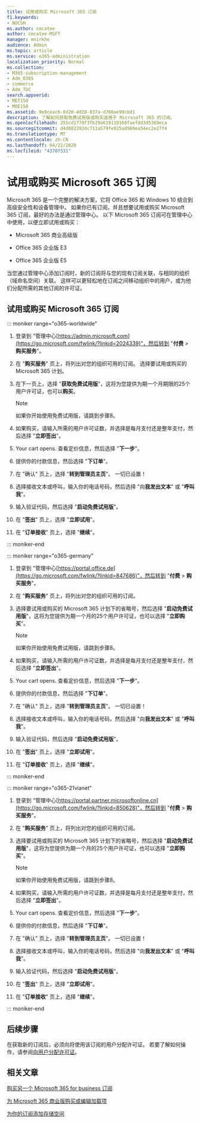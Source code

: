 ```yaml
---
title: 试用或购买 Microsoft 365 订阅
f1.keywords:
- NOCSH
ms.author: cmcatee
author: cmcatee-MSFT
manager: mnirkhe
audience: Admin
ms.topic: article
ms.service: o365-administration
localization_priority: Normal
ms.collection:
- M365-subscription-management
- Adm_O365
- commerce
- Adm_TOC
search.appverid:
- MET150
- MOE150
ms.assetid: 9e8ceac6-8d20-4d28-837a-d766ae99cbd1
description: 了解如何获取免费试用版或购买适用于 Microsoft 365 的订阅。
ms.openlocfilehash: 255cd1779f3fb29a619110160faefdd3d5369eca
ms.sourcegitcommit: d4d082292dc711a579fe925ad989ea54ec2e27f4
ms.translationtype: MT
ms.contentlocale: zh-CN
ms.lasthandoff: 04/22/2020
ms.locfileid: "43707531"
---
```

# <a name="try-or-buy-a-microsoft-365-subscription"></a>试用或购买 Microsoft 365 订阅

Microsoft 365 是一个完整的解决方案，它将 Office 365 和 Windows 10 结合到高级安全性和设备管理中。 如果你已有订阅，并且想要试用或购买 Microsoft 365 订阅，最好的办法是通过管理中心。 以下 Microsoft 365 订阅可在管理中心中使用，以便立即试用或购买：
  
- Microsoft 365 商业高级版

- Office 365 企业版 E3

- Office 365 企业版 E5

当您通过管理中心添加订阅时，新的订阅将与您的现有订阅关联，与相同的组织（域命名空间）关联。 这样可以更轻松地在订阅之间移动组织中的用户，或为他们分配所需的其他订阅的许可证。
  
## <a name="try-or-buy-a-microsoft-365-subscription"></a>试用或购买 Microsoft 365 订阅

::: moniker range="o365-worldwide"


1. 登录到 "管理中心[https://admin.microsoft.com](https://go.microsoft.com/fwlink/?linkid=2024339)"，然后转到 "**付费** \> **购买服务**"。

2. 在 "**购买服务**" 页上，将列出对您的组织可用的订阅。 选择要试用或购买的 Microsoft 365 计划。

3. 在下一页上，选择 "**获取免费试用版**"，这将为您提供为期一个月期限的25个用户许可证，也可以**购买**。

    > [!NOTE]
    > 如果你开始使用免费试用版，请跳到步骤8。
  
4. 如果购买，请输入所需的用户许可证数，并选择是每月支付还是整年支付，然后选择 "**立即签出**"。

5. Your cart opens. 查看定价信息，然后选择 "**下一步**"。

6. 提供你的付款信息，然后选择 "**下订单**"。

7. 在 "确认" 页上，选择 "**转到管理员主页**"。 一切已设置！

8. 选择接收文本或呼叫，输入你的电话号码，然后选择 "向**我发出文本**" 或 "**呼叫我**"。

9. 输入验证代码，然后选择 "**启动免费试用版**"。

10. 在 "**签出**" 页上，选择 "**立即试用**"。

11. 在 "**订单接收**" 页上，选择 "**继续**"。


::: moniker-end

::: moniker range="o365-germany"
1. 登录到 "管理中心[https://portal.office.de](https://go.microsoft.com/fwlink/?linkid=847686)"，然后转到 "**付费** \> **购买服务**"。

2. 在 "**购买服务**" 页上，将列出对您的组织可用的订阅。 

3. 选择要试用或购买的 Microsoft 365 计划下的省略号，然后选择 "**启动免费试用版**"，这将为您提供为期一个月的25个用户许可证，也可以选择 "**立即购买**"。

    > [!NOTE]
    > 如果你开始使用免费试用版，请跳到步骤8。
  
4. 如果购买，请输入所需的用户许可证数，并选择是每月支付还是整年支付，然后选择 "**立即签出**"。

5. Your cart opens. 查看定价信息，然后选择 "**下一步**"。

6. 提供你的付款信息，然后选择 "**下订单**"。

7. 在 "确认" 页上，选择 "**转到管理员主页**"。 一切已设置！

8. 选择接收文本或呼叫，输入你的电话号码，然后选择 "向**我发出文本**" 或 "**呼叫我**"。

9. 输入验证代码，然后选择 "**启动免费试用版**"。

10. 在 "**签出**" 页上，选择 "**立即试用**"。

11. 在 "**订单接收**" 页上，选择 "**继续**"。

::: moniker-end

::: moniker range="o365-21vianet"
1. 登录到 "管理中心[https://portal.partner.microsoftonline.cn](https://go.microsoft.com/fwlink/?linkid=850628)"，然后转到 "**付费** \> **购买服务**"。

2. 在 "**购买服务**" 页上，将列出对您的组织可用的订阅。 

3. 选择要试用或购买的 Microsoft 365 计划下的省略号，然后选择 "**启动免费试用版**"，这将为您提供为期一个月的25个用户许可证，也可以选择 "**立即购买**"。

    > [!NOTE]
    > 如果你开始使用免费试用版，请跳到步骤8。
  
4. 如果购买，请输入所需的用户许可证数，并选择是每月支付还是整年支付，然后选择 "**立即签出**"。

5. Your cart opens. 查看定价信息，然后选择 "**下一步**"。

6. 提供你的付款信息，然后选择 "**下订单**"。

7. 在 "确认" 页上，选择 "**转到管理员主页**"。 一切已设置！

8. 选择接收文本或呼叫，输入你的电话号码，然后选择 "向**我发出文本**" 或 "**呼叫我**"。

9. 输入验证代码，然后选择 "**启动免费试用版**"。

10. 在 "**签出**" 页上，选择 "**立即试用**"。

11. 在 "**订单接收**" 页上，选择 "**继续**"。

::: moniker-end


## <a name="next-steps"></a>后续步骤

在获取新的订阅后，必须向将使用该订阅的用户分配许可证。 若要了解如何操作，请参阅[向用户分配许可证](../admin/manage/assign-licenses-to-users.md)。

## <a name="related-articles"></a>相关文章

[购买另一个 Microsoft 365 for business 订阅](buy-another-subscription.md)

[为 Microsoft 365 商业版购买或编辑加载项](buy-or-edit-an-add-on.md)

[为你的订阅添加存储空间](add-storage-space.md)

